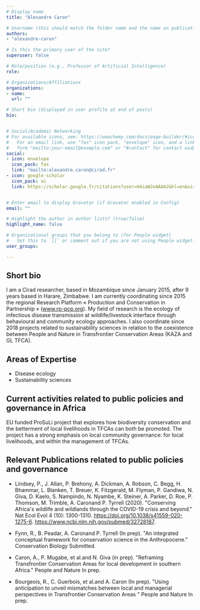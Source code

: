 ```yaml
---
# Display name
title: "Alexandre Caron"

# Username (this should match the folder name and the name on publications)
authors:
- "alexandre-caron"

# Is this the primary user of the site?
superuser: false

# Role/position (e.g., Professor of Artificial Intelligence)
role:

# Organizations/Affiliations
organizations:
- name: 
  url: ""

# Short bio (displayed in user profile at end of posts)
bio: 


# Social/Academic Networking
# For available icons, see: https://wowchemy.com/docs/page-builder/#icons
#   For an email link, use "fas" icon pack, "envelope" icon, and a link in the
#   form "mailto:your-email@example.com" or "#contact" for contact widget.
social:
- icon: envelope
  icon_pack: fas
  link: "mailto:alexandre.caron@cirad.fr"
- icon: google-scholar
  icon_pack: ai
  link: https://scholar.google.fr/citations?user=H4iaWJoAAAAJ&hl=en&oi=ao


# Enter email to display Gravatar (if Gravatar enabled in Config)
email: ""

# Highlight the author in author lists? (true/false)
highlight_name: false

# Organizational groups that you belong to (for People widget)
#   Set this to `[]` or comment out if you are not using People widget.
user_groups:

---
```


## Short bio
I am a Cirad researcher, based in Mozambique since January 2015, after 9 years based in Harare, Zimbabwe. I am currently coordinating since 2015 the regional Research Platform « Production and Conservation in Partnership » (www.rp-pcp.org). My field of research is the ecology of infectious disease transmission at wildlife/livestock interface through behavioural and community ecology approaches. I also coordinate since 2018 projects related to sustainability sciences in relation to the coexistence between People and Nature in Transfrontier Conservation Areas (KAZA and GL TFCA).

## Areas of Expertise

+ Disease ecology 
+ Sustainability sciences

## Current activities related to public policies and governance in Africa

EU funded ProSuLi project that explores how biodiversity conservation and the betterment of local livelihoods in TFCAs can both be promoted. The project has a strong emphasis on local community governance: for local livelihoods, and within the management of TFCAs.

## Relevant Publications related to public policies and governance

+ Lindsey, P., J. Allan, P. Brehony, A. Dickman, A. Robson, C. Begg, H. Bhammar, L. Blanken, T. Breuer, K. Fitzgerald, M. Flyman, P. Gandiwa, N. Giva, D. Kaelo, S. Nampindo, N. Nyambe, K. Steiner, A. Parker, D. Roe, P. Thomson, M. Trimble, A. Caronand P. Tyrrell (2020). "Conserving Africa's wildlife and wildlands through the COVID-19 crisis and beyond." Nat Ecol Evol 4 (10): 1300-1310. https://doi.org/10.1038/s41559-020-1275-6. https://www.ncbi.nlm.nih.gov/pubmed/32728187.

+ Fynn, R., B. Peadar, A. Caronand P. Tyrrell (In prep). "An integrated conceptual framework for conservation science in the Anthropocene." Conservation Biology Submitted.

+ Caron, A., P. Mugabe, et al.and N. Giva (in prep). "Reframing Transfrontier Conservation Areas for local development in southern Africa." People and Nature In prep.

+ Bourgeois, R., C. Guerbois, et al.and A. Caron (In prep). "Using anticipation to unveil mismatches between local and managerial perspectives in Transfrontier Conservation Areas " People and Nature  In prep.

